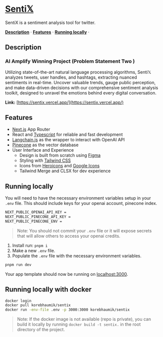 <a href="https://sentix.vercel.app/">
    <h1>Senti𝕏</h1>
</a>
<p >
  SentiX is a sentiment analysis tool for twitter.
</p>
<p >
  <a href="#description"><strong>Description</strong></a> ·
  <a href="#features"><strong>Features</strong></a> ·
  <a href="#running-locally"><strong>Running locally</strong></a> ·
</p>
<!-- <br/> -->

## Description

<h3>AI Amplify Winning Project (Problem Statement Two )</h3>

Utilizing state-of-the-art natural language processing algorithms, Senti𝕏 analyzes tweets, user handles, and hashtags, extracting nuanced sentiments in real-time. Uncover valuable trends, gauge public perception, and make data-driven decisions with our comprehensive sentiment analysis toolkit, designed to unravel the emotions behind every digital conversation.

**Link:** [https://sentix.vercel.app/](https://sentix.vercel.app/)


## Features

- [Next.js](https://nextjs.org/) App Router
- React and [Typescript](https://www.typescriptlang.org/) for reliable and fast development
- [Langchain.js](https://docs.langchain.com/docs/) as the wrapper to interact with OpenAI API
- [Pinecone](https://www.pinecone.io/) as the vector database
- User Interface and Experience
  - Design is built from scratch using [Figma](https://www.figma.com/)
  - Styling with [Tailwind CSS](https://tailwindcss.com)
  - Icons from [Heroicons](https://heroicons.com) and [Google Icons](https://fonts.google.com/icons)
  - Tailwind Merge and CLSX for dev experience

## Running locally

You will need to have the necessary environment variables setup in your `.env` file.
This should include keys for your openai account, pinecone index. 
    
```bash
NEXT_PUBLIC_OPENAI_API_KEY = 
NEXT_PUBLIC_PINECONE_API_KEY = 
NEXT_PUBLIC_PINECONE_ENV = 
```

> Note: You should not commit your `.env` file or it will expose secrets that will allow others to access your openai credits.

1. Install run: `pnpm i`
2. Make a new `.env` file.
3. Populate the `.env` file with the necessary environment variables.

```bash
pnpm run dev
```

Your app template should now be running on [localhost:3000](http://localhost:3000/).

## Running locally with docker

```bash
docker login
docker pull korebhaumik/sentix
docker run -env-file .env -p 3000:3000 korebhaumik/sentix
```

> Note: If the docker image is not available (repo is private), you can build it locally by running `docker build -t sentix.` in the root directory of the project.
